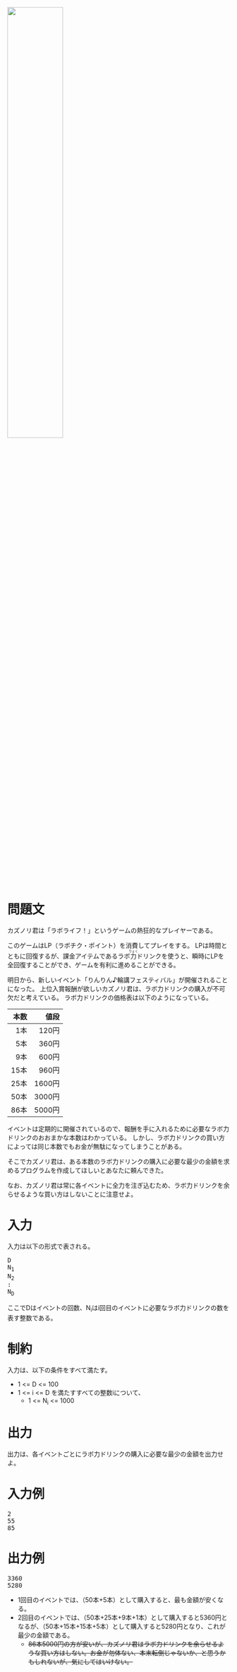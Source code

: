 <p><img src="画像URL:lab.png" alt="" width="50%" height="50%" /></p>
<br>

問題文
==
カズノリ君は「ラボライフ！」というゲームの熱狂的なプレイヤーである。

このゲームはLP（ラボチク・ポイント）を消費してプレイをする。
LPは時間とともに回復するが、課金アイテムであるラボ<ruby><rb>力</rb><rp>《</rp><rt>りょく</rt><rp>》</rp></ruby>ドリンクを使うと、瞬時にLPを全回復することができ、ゲームを有利に進めることができる。

明日から、新しいイベント「りんりん♪輪講フェスティバル」が開催されることになった。
上位入賞報酬が欲しいカズノリ君は、ラボ力ドリンクの購入が不可欠だと考えている。
ラボ力ドリンクの価格表は以下のようになっている。

<center>

| 本数 |  値段  |
|-----:|-------:|
|  1本 |  120円 |
|  5本 |  360円 |
|  9本 |  600円 |
| 15本 |  960円 |
| 25本 | 1600円 |
| 50本 | 3000円 |
| 86本 | 5000円 |

</center>

イベントは定期的に開催されているので、報酬を手に入れるために必要なラボ力ドリンクのおおまかな本数はわかっている。
しかし、ラボ力ドリンクの買い方によっては同じ本数でもお金が無駄になってしまうことがある。

そこでカズノリ君は、ある本数のラボ力ドリンクの購入に必要な最少の金額を求めるプログラムを作成してほしいとあなたに頼んできた。

なお、カズノリ君は常に各イベントに全力を注ぎ込むため、ラボ力ドリンクを余らせるような買い方はしないことに注意せよ。

入力
==
入力は以下の形式で表される。
<pre>
D
N<sub>1</sub>
N<sub>2</sub>
:
N<sub>D</sub>
</pre>

ここでDはイベントの回数、N<sub>i</sub>はi回目のイベントに必要なラボ力ドリンクの数を表す整数である。

制約
==
入力は、以下の条件をすべて満たす。

* 1 <= D <= 100
* 1 <= i <= D を満たすすべての整数iについて、
    * 1 <= N<sub>i</sub> <= 1000

出力
==
出力は、各イベントごとにラボ力ドリンクの購入に必要な最少の金額を出力せよ。

入力例
==
<pre>
2
55
85
</pre>
    
出力例
==
<pre>
3360
5280
</pre>

* 1回目のイベントでは、（50本+5本）として購入すると、最も金額が安くなる。
* 2回目のイベントでは、（50本+25本+9本+1本）として購入すると5360円となるが、（50本+15本+15本+5本）として購入すると5280円となり、これが最少の金額である。
    * ~~86本5000円の方が安いが、カズノリ君はラボ力ドリンクを余らせるような買い方はしない。お金が勿体ない、本末転倒じゃないか、と思うかもしれないが、気にしてはいけない。~~
